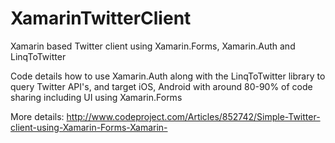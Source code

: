 XamarinTwitterClient
====================

Xamarin based Twitter client using Xamarin.Forms, Xamarin.Auth and LinqToTwitter

Code details how to use Xamarin.Auth along with the LinqToTwitter library to query Twitter API's, and target iOS, Android with around 80-90% of code sharing including UI using Xamarin.Forms

More details: http://www.codeproject.com/Articles/852742/Simple-Twitter-client-using-Xamarin-Forms-Xamarin-
